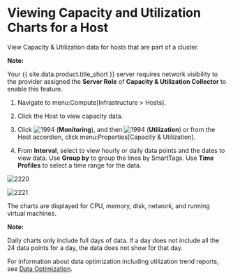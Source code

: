 # Viewing Capacity and Utilization Charts for a Host

View Capacity & Utilization data for hosts that are part of a cluster.

**Note:**

Your {{ site.data.product.title_short }} server requires network visibility to the provider
assigned the **Server Role** of **Capacity & Utilization Collector** to enable this feature.

1.  Navigate to menu:Compute\[Infrastructure \> Hosts\].

2.  Click the Host to view capacity data.

3.  Click ![1994](../images/1994.png) (**Monitoring**), and then
    ![1994](../images/1994.png) (**Utilization**) or from the Host
    accordion, click menu:Properties\[Capacity & Utilization\].

4.  From **Interval**, select to view hourly or daily data points and the dates to view data. Use **Group by** to group the lines by SmartTags. Use **Time Profiles** to select a time range for the data.

![2220](../images/2220.png)

![2221](../images/2221.png)

The charts are displayed for CPU, memory, disk, network, and running virtual machines.

**Note:**

Daily charts only include full days of data. If a day does not include all the 24 data points for a day, the data does not show for that day.

For information about data optimization including utilization trend reports, see [Data Optimization](../managing_infrastructure_and_inventory/index.html#data-optimization).
